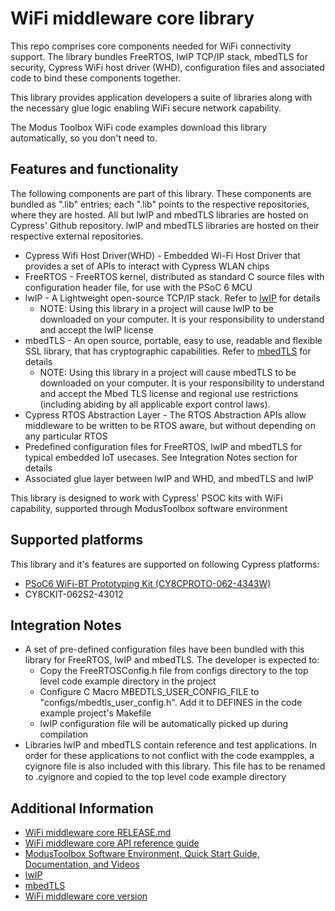# WiFi middleware core library
This repo comprises core components needed for WiFi connectivity support. The library bundles FreeRTOS, lwIP TCP/IP stack, mbedTLS for security, Cypress WiFi host driver (WHD), configuration files and associated code to bind these components together.

This library provides application developers a suite of libraries along with the necessary glue logic enabling WiFi secure network capability. 

The Modus Toolbox WiFi code examples download this library automatically, so you don't need to.

## Features and functionality
The following components are part of this library. These components are bundled as ".lib" entries; each ".lib" points to the respective repositories, where they are hosted. All but lwIP and mbedTLS libraries are hosted on Cypress' Github repository. lwIP and mbedTLS libraries are hosted on their respective external repositories.

* Cypress Wifi Host Driver(WHD) - Embedded Wi-Fi Host Driver that provides a set of APIs to interact with Cypress WLAN chips
* FreeRTOS - FreeRTOS kernel, distributed as standard C source files with configuration header file, for use with the PSoC 6 MCU
* lwIP - A Lightweight open-source TCP/IP stack. Refer to [lwIP](https://savannah.nongnu.org/projects/lwip/) for details
   * NOTE: Using this library in a project will cause lwIP to be downloaded on your computer. It is your responsibility to understand and accept the lwIP license
* mbedTLS - An open source, portable, easy to use, readable and flexible SSL library, that has cryptographic capabilities. Refer to [mbedTLS](https://tls.mbed.org/) for details
   * NOTE: Using this library in a project will cause mbedTLS to be downloaded on your computer. It is your responsibility to understand and accept the Mbed TLS license and regional use restrictions (including abiding by all applicable export control laws).
* Cypress RTOS Abstraction Layer - The RTOS Abstraction APIs allow middleware to be written to be RTOS aware, but without depending on any particular RTOS
* Predefined configuration files for FreeRTOS, lwIP and mbedTLS for typical embedded IoT usecases. See Integration Notes section for details
* Associated glue layer between lwIP and WHD, and mbedTLS and lwIP

This library is designed to work with Cypress' PSOC kits with WiFi capability, supported through ModusToolbox software environment

## Supported platforms
This library and it's features are supported on following Cypress platforms:
* [PSoC6 WiFi-BT Prototyping Kit (CY8CPROTO-062-4343W)](https://www.cypress.com/documentation/development-kitsboards/psoc-6-wi-fi-bt-prototyping-kit-cy8cproto-062-4343w)
* CY8CKIT-062S2-43012

## Integration Notes
* A set of pre-defined configuration files have been bundled with this library for FreeRTOS, lwIP and mbedTLS. The developer is expected to: 
   * Copy the FreeRTOSConfig.h file from configs directory to the top level code example directory in the project
   * Configure C Macro MBEDTLS_USER_CONFIG_FILE to "configs/mbedtls_user_config.h". Add it to DEFINES in the code example project's Makefile
   * lwIP configuration file will be automatically picked up during compilation
* Libraries lwIP and mbedTLS contain reference and test applications. In order for these applications to not conflict with the code exampples, a cyignore file is also included with this library. This file has to be renamed to .cyignore and copied to the top level code example directory

## Additional Information
* [WiFi middleware core RELEASE.md](./RELEASE.md)
* [WiFi middleware core API reference guide](https://cypresssemiconductorco.github.io/wifi-mw-core/api_reference_manual/html/index.html)
* [ModusToolbox Software Environment, Quick Start Guide, Documentation, and Videos](https://www.cypress.com/products/modustoolbox-software-environment)
* [lwIP](https://savannah.nongnu.org/projects/lwip/)
* [mbedTLS](https://tls.mbed.org/)
* [WiFi middleware core version](./version.txt)
